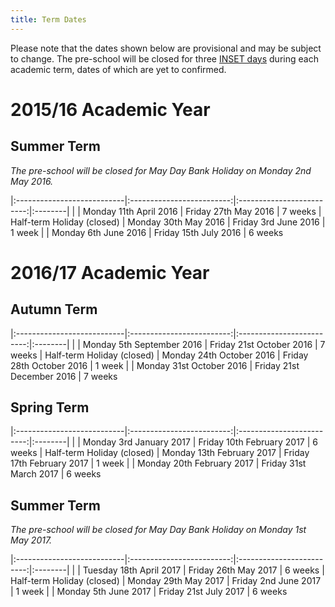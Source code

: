 ```yaml
---
title: Term Dates
---
```



Please note that the dates shown below are provisional and may be subject to change.
The pre-school will be closed for three [INSET days](http://en.wikipedia.org/wiki/Inset_day) 
during each academic term, dates of which are yet to confirmed.


# 2015/16 Academic Year #

## Summer Term ##

_The pre-school will be closed for May Day Bank Holiday on Monday 2nd May 2016._

|:---------------------------|:-------------------------:|:-------------------------:|:--------|
|                            | Monday 11th April 2016    | Friday 27th May 2016      | 7 weeks
| Half-term Holiday (closed) | Monday 30th May 2016      | Friday 3rd June 2016      | 1 week
|                            | Monday 6th June 2016      | Friday 15th July 2016     | 6 weeks


# 2016/17 Academic Year #

## Autumn Term ##

|:---------------------------|:-------------------------:|:-------------------------:|:--------|
|                            | Monday 5th September 2016 | Friday 21st October 2016  | 7 weeks
| Half-term Holiday (closed) | Monday 24th October 2016  | Friday 28th October 2016  | 1 week
|                            | Monday 31st October 2016  | Friday 21st December 2016 | 7 weeks

## Spring Term ##

|:---------------------------|:-------------------------:|:-------------------------:|:--------|
|                            | Monday 3rd January 2017   | Friday 10th February 2017 | 6 weeks
| Half-term Holiday (closed) | Monday 13th February 2017 | Friday 17th February 2017 | 1 week
|                            | Monday 20th February 2017 | Friday 31st March 2017    | 6 weeks

## Summer Term ##

_The pre-school will be closed for May Day Bank Holiday on Monday 1st May 2017._

|:---------------------------|:-------------------------:|:-------------------------:|:--------|
|                            | Tuesday 18th April 2017   | Friday 26th May 2017      | 6 weeks
| Half-term Holiday (closed) | Monday 29th May 2017      | Friday 2nd June 2017      | 1 week
|                            | Monday 5th June 2017      | Friday 21st July 2017     | 6 weeks


